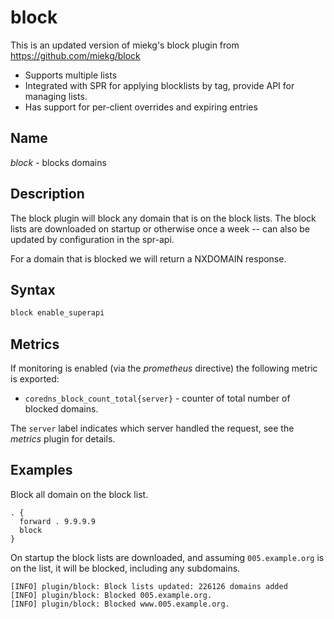# block

This is an updated version of miekg's block plugin from https://github.com/miekg/block

- Supports multiple lists
- Integrated with SPR for applying blocklists by tag, provide API for managing lists.
- Has support for per-client overrides and expiring entries

## Name

*block* - blocks domains

## Description

The block plugin will block any domain that is on the block lists. The block lists are downloaded on
startup or otherwise once a week -- can also be updated by configuration in the spr-api.

For a domain that is blocked we will return a NXDOMAIN response.

## Syntax

~~~ txt
block enable_superapi
~~~

## Metrics

If monitoring is enabled (via the *prometheus* directive) the following metric is exported:

* `coredns_block_count_total{server}` - counter of total number of blocked domains.

The `server` label indicates which server handled the request, see the *metrics* plugin for details.

## Examples

Block all domain on the block list.

``` corefile
. {
  forward . 9.9.9.9
  block
}
```

On startup the block lists are downloaded, and assuming `005.example.org` is on the list, it will
be blocked, including any subdomains.

~~~
[INFO] plugin/block: Block lists updated: 226126 domains added
[INFO] plugin/block: Blocked 005.example.org.
[INFO] plugin/block: Blocked www.005.example.org.
~~~
